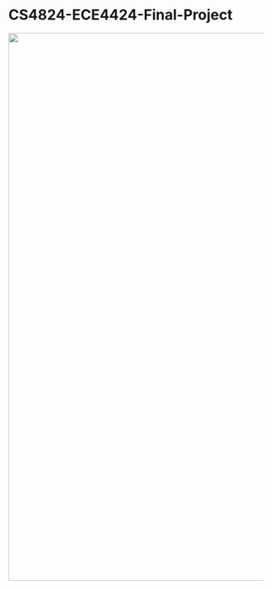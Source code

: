 # CS4824-ECE4424-Final-Project

<img width="1080" src="http://www.apachecn.org/wp-content/uploads/2019/04/AILearningRoadMap.jpg"></a>
